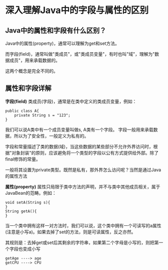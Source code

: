 # 深入理解Java中的字段与属性的区别

## Java中的属性和字段有什么区别？
Java中的属性(property)，通常可以理解为get和set方法。

而字段(field)，通常叫做"类成员"，或"类成员变量"，有时也叫"域"，理解为"数据成员"，用来承载数据的。

这两个概念是完全不同的。


## 属性和字段详解

**字段(field)**
类成员(字段)，通常是在类中定义的类成员变量，例如：


```
public class A{
    private String s = "123";
}
```
我们可以说A类中有一个成员变量叫做s, A类有一个字段。
字段一般用来承载数据，所以为了安全性，一般定义为私有的。

字段和常量描述了类的数据(域)，当这些数据的某些部分不允许外界访问时，根据"对象封装"的原则，应该避免将一个类型的字段以公有方式提供给外部。除了final修饰的常量。

一般将其设置为private类型。既然是私有，那外界怎么访问呢？当然是通过Java的属性方法

**属性(property)**
属性只局限于类中方法的声明，并不与类中其他成员相关，属于JavaBean的范畴。例如：


```
void setA(String s){
}
String getA(){
}
```
当一个类中拥有这样一对方法时，我们可以说，这个类中拥有一个可读写的a属性(注意是小写a)。如果去掉了set的方法，则是可读属性，反之亦然。


其规则是：去掉get或set后其剩余的字符串，如果第二个字母是小写的，则把第一个字段也变成小写


```
getAge ----> age
getCPU ----> CPU
```








